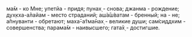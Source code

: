 ма̄м - ко Мне; упетйа - придя; пунах̣ - снова; джанма - рождение; дух̣кха-а̄лайам - место страданий; аш́а̄ш́ватам - бренный; на - не; а̄пнуванти - обретают; маха̄-а̄тма̄нах̣ - великие души; сам̇сиддхим - совершенства; парама̄м - наивысшего; гата̄х̣ - достигшие.